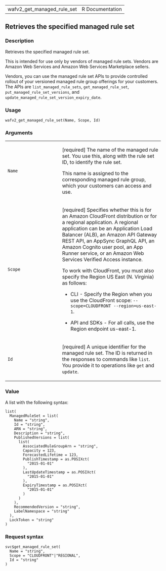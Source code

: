 <table style="width: 100%;">
<tbody>
<tr class="odd">
<td>wafv2_get_managed_rule_set</td>
<td style="text-align: right;">R Documentation</td>
</tr>
</tbody>
</table>

## Retrieves the specified managed rule set

### Description

Retrieves the specified managed rule set.

This is intended for use only by vendors of managed rule sets. Vendors
are Amazon Web Services and Amazon Web Services Marketplace sellers.

Vendors, you can use the managed rule set APIs to provide controlled
rollout of your versioned managed rule group offerings for your
customers. The APIs are `list_managed_rule_sets`,
`get_managed_rule_set`, `put_managed_rule_set_versions`, and
`update_managed_rule_set_version_expiry_date`.

### Usage

    wafv2_get_managed_rule_set(Name, Scope, Id)

### Arguments

<table>
<colgroup>
<col style="width: 35%" />
<col style="width: 65%" />
</colgroup>
<tbody>
<tr class="odd">
<td><code id="wafv2_get_managed_rule_set_:_Name">Name</code></td>
<td><p>[required] The name of the managed rule set. You use this, along
with the rule set ID, to identify the rule set.</p>
<p>This name is assigned to the corresponding managed rule group, which
your customers can access and use.</p></td>
</tr>
<tr class="even">
<td><code id="wafv2_get_managed_rule_set_:_Scope">Scope</code></td>
<td><p>[required] Specifies whether this is for an Amazon CloudFront
distribution or for a regional application. A regional application can
be an Application Load Balancer (ALB), an Amazon API Gateway REST API,
an AppSync GraphQL API, an Amazon Cognito user pool, an App Runner
service, or an Amazon Web Services Verified Access instance.</p>
<p>To work with CloudFront, you must also specify the Region US East (N.
Virginia) as follows:</p>
<ul>
<li><p>CLI - Specify the Region when you use the CloudFront scope:
<code>--scope=CLOUDFRONT --region=us-east-1</code>.</p></li>
<li><p>API and SDKs - For all calls, use the Region endpoint
us-east-1.</p></li>
</ul></td>
</tr>
<tr class="odd">
<td><code id="wafv2_get_managed_rule_set_:_Id">Id</code></td>
<td><p>[required] A unique identifier for the managed rule set. The ID
is returned in the responses to commands like <code>list</code>. You
provide it to operations like <code>get</code> and
<code>update</code>.</p></td>
</tr>
</tbody>
</table>

### Value

A list with the following syntax:

    list(
      ManagedRuleSet = list(
        Name = "string",
        Id = "string",
        ARN = "string",
        Description = "string",
        PublishedVersions = list(
          list(
            AssociatedRuleGroupArn = "string",
            Capacity = 123,
            ForecastedLifetime = 123,
            PublishTimestamp = as.POSIXct(
              "2015-01-01"
            ),
            LastUpdateTimestamp = as.POSIXct(
              "2015-01-01"
            ),
            ExpiryTimestamp = as.POSIXct(
              "2015-01-01"
            )
          )
        ),
        RecommendedVersion = "string",
        LabelNamespace = "string"
      ),
      LockToken = "string"
    )

### Request syntax

    svc$get_managed_rule_set(
      Name = "string",
      Scope = "CLOUDFRONT"|"REGIONAL",
      Id = "string"
    )
